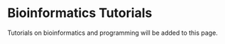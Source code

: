 # Bioinformatics Tutorials

Tutorials on bioinformatics and programming will be added to this page.
